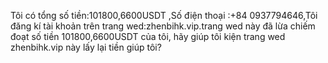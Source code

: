 Tôi có tổng số tiền:101800,6600USDT ,Số điện thoại :+84 0937794646,Tôi đăng kí tài khoản trên trang wed:zhenbihk.vip.trang wed này đã lừa chiếm đoạt số tiền 101800,6600USDT của tôi, hãy giúp tôi kiện trang wed zhenbihk.vip này lấy lại tiền giúp tôi?
